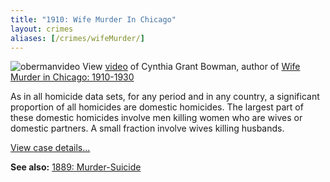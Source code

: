 ```yaml
---
title: "1910: Wife Murder In Chicago"
layout: crimes
aliases: [/crimes/wifeMurder/]
---
```


![obermanvideo](/img/crimes/wifeMurder/obermanVideo.jpg)
View [video](/gallery) of Cynthia Grant Bowman, author of [Wife Murder in Chicago: 1910-1930](https://ssrn.com/abstract=2126557)

As in all homicide data sets, for any period and in any country, a significant proportion of all homicides are domestic homicides. The largest part of these domestic homicides involve men killing women who are wives or domestic partners. A small fraction involve wives killing husbands.

[View case details...](/database/2460/)

**See also:**
   [1889: Murder-Suicide](/crimes/murderSuicide/)
